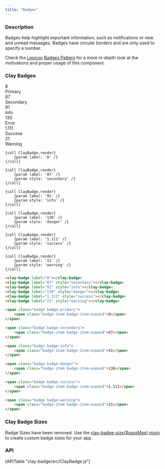 ```yaml
---
title: "Badges"
---
```


### Description

Badges help highlight important information, such as notifications or new and unread messages. Badges have circular borders and are only used to specify a number.

<div class="alert alert-info">Check the <a href="https://liferay.design/lexicon">Lexicon</a> <a href="https://liferay.design/lexicon/core-components/badges/">Badges Pattern</a> for a more in-depth look at the motivations and proper usage of this component.</div>

### Clay Badges

<div id="clay-badges">
	<div class="autofit-float autofit-row">
		<div class="autofit-col">
			<div>
				<span class="badge badge-primary"><span class="badge-item badge-item-expand">8</span></span>
				<div>Primary</div>
			</div>
		</div>
		<div class="autofit-col">
			<div>
				<span class="badge badge-secondary"><span class="badge-item badge-item-expand">87</span></span>
				<div>Secondary</div>
			</div>
		</div>
		<div class="autofit-col">
			<div>
				<span class="badge badge-info"><span class="badge-item badge-item-expand">91</span></span>
				<div>Info</div>
			</div>
		</div>
		<div class="autofit-col">
			<div>
				<span class="badge badge-danger"><span class="badge-item badge-item-expand">130</span></span>
				<div>Error</div>
			</div>
		</div>
		<div class="autofit-col">
			<div>
				<span class="badge badge-success"><span class="badge-item badge-item-expand">1.111</span></span>
				<div>Success</div>
			</div>
		</div>
		<div class="autofit-col">
			<div>
				<span class="badge badge-warning"><span class="badge-item badge-item-expand">21</span></span>
				<div>Warning</div>
			</div>
		</div>
	</div>
</div>

```soy
{call ClayBadge.render}
	{param label: '8' /}
{/call}

{call ClayBadge.render}
	{param label: '87' /}
	{param style: 'secondary' /}
{/call}

{call ClayBadge.render}
	{param label: '91' /}
	{param style: 'info' /}
{/call}

{call ClayBadge.render}
	{param label: '130' /}
	{param style: 'danger' /}
{/call}

{call ClayBadge.render}
	{param label: '1.111' /}
	{param style: 'success' /}
{/call}

{call ClayBadge.render}
	{param label: '21' /}
	{param style: 'warning' /}
{/call}
```
```html
<clay-badge label="8"></clay-badge>
<clay-badge label="87" style="secondary"></clay-badge>
<clay-badge label="91" style="info"></clay-badge>
<clay-badge label="130" style="danger"></clay-badge>
<clay-badge label="1.111" style="success"></clay-badge>
<clay-badge label="21" style="warning"></clay-badge>
```
```html
<span class="badge badge-primary">
	<span class="badge-item badge-item-expand">8</span>
</span>

<span class="badge badge-secondary">
	<span class="badge-item badge-item-expand">87</span>
</span>

<span class="badge badge-info">
	<span class="badge-item badge-item-expand">91</span>
</span>

<span class="badge badge-danger">
	<span class="badge-item badge-item-expand">130</span>
</span>

<span class="badge badge-success">
	<span class="badge-item badge-item-expand">1.111</span>
</span>

<span class="badge badge-warning">
	<span class="badge-item badge-item-expand">21</span>
</span>
```

### Clay Badge Sizes

<div class="alert alert-warning">Badge Sizes have been removed. Use the <a href="https://github.com/liferay/clay/blob/2.x/packages/clay-css/src/scss/mixins/_badges.scss#L19">clay-badge-size($sassMap) mixin</a> to create custom badge sizes for your app.</div>

### API

<div>
	[APITable "clay-badge/src/ClayBadge.js"]
</div>
